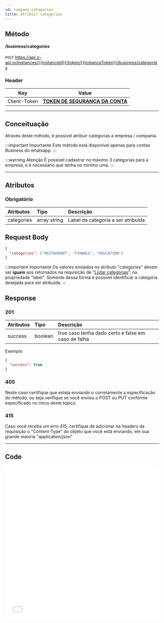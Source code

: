 ```yaml
---
id: company-categories
title: Atribuir categorias
---
```


## Método

#### /business/categories

`POST` https://api.z-api.io/instances/{{instanceId}}/token/{{instanceToken}}/business/categories

### Header

|      Key       |            Value            |
| :------------: |     :-----------------:     |
|  Client-Token  | **[TOKEN DE SEGURANÇA DA CONTA](../security/client-token)** |
---

## Conceituação

Através deste método, é possível atribuir categorias a empresa / compania.

:::important Importante
Este método está disponível apenas para contas Business do whatsapp. 
:::

:::warning Atenção
É possível cadastrar no máximo 3 categorias para a empresa, e é necessário que tenha no minímo uma.
:::

---

## Atributos

### Obrigatório

| Atributos   | Tipo          | Descrição                           |
| :--------   | :------------ | :---------------------------------- |
| categories  | array string  | Label da categoria a ser atribuída  |

## Request Body

```json
{
  "categories": ["RESTAURANT", "FINANCE", "EDUCATION"]
}
```

:::important Importante
Os valores enviados no atributo "categories" devem ser **iguais** aos retornados na requisição de "[Listar categorias](./available-categories)", na propriedade "label". Somente dessa forma é possível identificar a categoria desejada para ser atribuída.
:::

## Response

### 201

| Atributos | Tipo    | Descrição                                           |
| :-------- | :------ | :-------------------------------------------------- |
| success   | boolean | true caso tenha dado certo e false em caso de falha |

Exemplo

```json
{
  "success": true
}
```

### 405

Neste caso certifique que esteja enviando o corretamente a especificação do método, ou seja verifique se você enviou o POST ou PUT conforme especificado no inicio deste tópico.

### 415

Caso você receba um erro 415, certifique de adicionar na headers da requisição o "Content-Type" do objeto que você está enviando, em sua grande maioria "application/json"

---

## Code

<iframe src="//api.apiembed.com/?source=https://raw.githubusercontent.com/Z-API/z-api-docs/main/json-examples/company-categories.json&targets=all" frameborder="0" scrolling="no" width="100%" height="500px" seamless></iframe>
